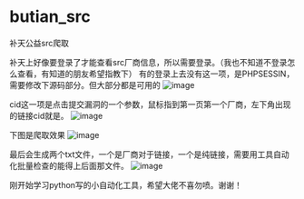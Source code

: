 # butian_src
补天公益src爬取

补天上好像要登录了才能查看src厂商信息，所以需要登录。（我也不知道不登录怎么查看，有知道的朋友希望指教下）
有的登录上去没有这一项，是PHPSESSIN，需要修改下源码部分。但大部分都是可用的
![image](https://github.com/mrknow001/butian_src/blob/master/img/1.png)

cid这一项是点击提交漏洞的一个参数，鼠标指到第一页第一个厂商，左下角出现的链接cid就是。
![image](https://github.com/mrknow001/butian_src/blob/master/img/2.png)

下图是爬取效果
![image](https://github.com/mrknow001/butian_src/blob/master/img/3.png)

最后会生成两个txt文件，一个是厂商对于链接，一个是纯链接，需要用工具自动化批量检查的能得上后面那文件。
![image](https://github.com/mrknow001/butian_src/blob/master/img/4.png)

刚开始学习python写的小自动化工具，希望大佬不喜勿喷。谢谢！
